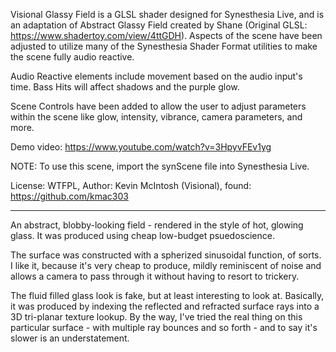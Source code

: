 Visional Glassy Field is a GLSL shader designed for Synesthesia Live, and is an adaptation of Abstract Glassy Field created by Shane (Original GLSL: https://www.shadertoy.com/view/4ttGDH). 
Aspects of the scene have been adjusted to utilize many of the Synesthesia Shader Format utilities to make the scene fully audio reactive. 

Audio Reactive elements include movement based on the audio input's time. Bass Hits will affect shadows and the purple glow.

Scene Controls have been added to allow the user to adjust parameters within the scene like glow, intensity, vibrance, camera parameters, and more.

Demo video: https://www.youtube.com/watch?v=3HpyvFEv1yg

NOTE: To use this scene, import the synScene file into Synesthesia Live.

License: WTFPL, Author: Kevin McIntosh (Visional), found: https://github.com/kmac303

------------------------------------------------------------------------------

An abstract, blobby-looking field - rendered in the style of hot, glowing glass. It was produced using cheap low-budget psuedoscience.

The surface was constructed with a spherized sinusoidal function, of sorts. I like it, because 
it's very cheap to produce, mildly reminiscent of noise and allows a camera to pass through it 
without having to resort to trickery.

The fluid filled glass look is fake, but at least interesting to look at. Basically, it was
produced by indexing the reflected and refracted surface rays into a 3D tri-planar texture
lookup. By the way, I've tried the real thing on this particular surface - with multiple ray 
bounces and so forth - and to say it's slower is an understatement.
